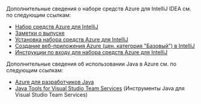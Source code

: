 Дополнительные сведения о наборе средств Azure для IntelliJ IDEA см. по следующим ссылкам: 

* [Набор средств Azure для IntelliJ](../intellij/azure-toolkit-for-intellij.md) 
* [Заметки о выпуске](https://github.com/Microsoft/azure-tools-for-java/releases) 
* [Установка набора средств Azure для IntelliJ](../intellij/azure-toolkit-for-intellij-installation.md) 
* [Создание веб-приложения Azure (цен. категория "Базовый") в IntelliJ](../intellij/azure-toolkit-for-intellij-create-hello-world-web-app.md) 
* [Инструкции по входу для набора средств Azure для IntelliJ](../intellij/azure-toolkit-for-intellij-sign-in-instructions.md) 

Дополнительные сведения об использовании Java в Azure см. по следующим ссылкам: 

* [Azure для разработчиков Java](https://docs.microsoft.com/java/azure/) 
* [Java Tools for Visual Studio Team Services](https://java.visualstudio.com/) (Инструменты Java для Visual Studio Team Services) 
<!-- TODO: Add URLs for Java in VSCode here --> 
